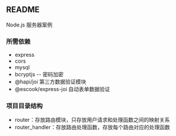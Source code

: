 ## README

Node.js 服务器案例

### 所需依赖

- express
- cors
- mysql
- bcryptjs  -- 密码加密
- @hapi/joi 第三方数据验证模块
- @escook/express-joi 自动表单数据验证

### 项目目录结构

- router：存放路由模块，只存放用户请求和处理函数之间的映射关系
- router_handler：存放路由处理函数，存放每个路由对应的处理函数